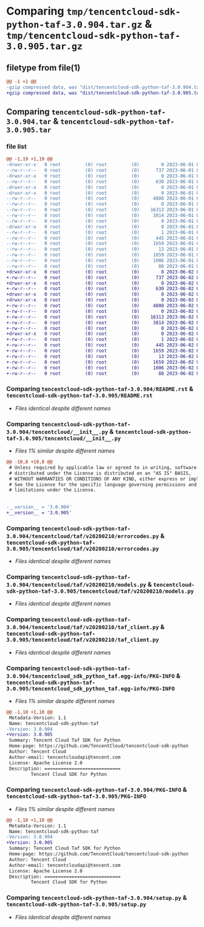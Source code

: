 # Comparing `tmp/tencentcloud-sdk-python-taf-3.0.904.tar.gz` & `tmp/tencentcloud-sdk-python-taf-3.0.905.tar.gz`

## filetype from file(1)

```diff
@@ -1 +1 @@
-gzip compressed data, was "dist/tencentcloud-sdk-python-taf-3.0.904.tar", last modified: Thu Jun  1 02:45:48 2023, max compression
+gzip compressed data, was "dist/tencentcloud-sdk-python-taf-3.0.905.tar", last modified: Fri Jun  2 00:38:41 2023, max compression
```

## Comparing `tencentcloud-sdk-python-taf-3.0.904.tar` & `tencentcloud-sdk-python-taf-3.0.905.tar`

### file list

```diff
@@ -1,19 +1,19 @@
-drwxr-xr-x   0 root         (0) root         (0)        0 2023-06-01 02:45:48.000000 tencentcloud-sdk-python-taf-3.0.904/
--rw-r--r--   0 root         (0) root         (0)      737 2023-06-01 02:45:48.000000 tencentcloud-sdk-python-taf-3.0.904/README.rst
-drwxr-xr-x   0 root         (0) root         (0)        0 2023-06-01 02:45:48.000000 tencentcloud-sdk-python-taf-3.0.904/tencentcloud/
--rw-r--r--   0 root         (0) root         (0)      630 2023-06-01 02:45:48.000000 tencentcloud-sdk-python-taf-3.0.904/tencentcloud/__init__.py
-drwxr-xr-x   0 root         (0) root         (0)        0 2023-06-01 02:45:48.000000 tencentcloud-sdk-python-taf-3.0.904/tencentcloud/taf/
-drwxr-xr-x   0 root         (0) root         (0)        0 2023-06-01 02:45:48.000000 tencentcloud-sdk-python-taf-3.0.904/tencentcloud/taf/v20200210/
--rw-r--r--   0 root         (0) root         (0)     4808 2023-06-01 02:45:48.000000 tencentcloud-sdk-python-taf-3.0.904/tencentcloud/taf/v20200210/errorcodes.py
--rw-r--r--   0 root         (0) root         (0)        0 2023-06-01 02:45:48.000000 tencentcloud-sdk-python-taf-3.0.904/tencentcloud/taf/v20200210/__init__.py
--rw-r--r--   0 root         (0) root         (0)    16313 2023-06-01 02:45:48.000000 tencentcloud-sdk-python-taf-3.0.904/tencentcloud/taf/v20200210/models.py
--rw-r--r--   0 root         (0) root         (0)     3814 2023-06-01 02:45:48.000000 tencentcloud-sdk-python-taf-3.0.904/tencentcloud/taf/v20200210/taf_client.py
--rw-r--r--   0 root         (0) root         (0)        0 2023-06-01 02:45:48.000000 tencentcloud-sdk-python-taf-3.0.904/tencentcloud/taf/__init__.py
-drwxr-xr-x   0 root         (0) root         (0)        0 2023-06-01 02:45:48.000000 tencentcloud-sdk-python-taf-3.0.904/tencentcloud_sdk_python_taf.egg-info/
--rw-r--r--   0 root         (0) root         (0)        1 2023-06-01 02:45:48.000000 tencentcloud-sdk-python-taf-3.0.904/tencentcloud_sdk_python_taf.egg-info/dependency_links.txt
--rw-r--r--   0 root         (0) root         (0)      445 2023-06-01 02:45:48.000000 tencentcloud-sdk-python-taf-3.0.904/tencentcloud_sdk_python_taf.egg-info/SOURCES.txt
--rw-r--r--   0 root         (0) root         (0)     1659 2023-06-01 02:45:48.000000 tencentcloud-sdk-python-taf-3.0.904/tencentcloud_sdk_python_taf.egg-info/PKG-INFO
--rw-r--r--   0 root         (0) root         (0)       13 2023-06-01 02:45:48.000000 tencentcloud-sdk-python-taf-3.0.904/tencentcloud_sdk_python_taf.egg-info/top_level.txt
--rw-r--r--   0 root         (0) root         (0)     1659 2023-06-01 02:45:48.000000 tencentcloud-sdk-python-taf-3.0.904/PKG-INFO
--rw-r--r--   0 root         (0) root         (0)     1006 2023-06-01 02:45:48.000000 tencentcloud-sdk-python-taf-3.0.904/setup.py
--rw-r--r--   0 root         (0) root         (0)       88 2023-06-01 02:45:48.000000 tencentcloud-sdk-python-taf-3.0.904/setup.cfg
+drwxr-xr-x   0 root         (0) root         (0)        0 2023-06-02 00:38:41.000000 tencentcloud-sdk-python-taf-3.0.905/
+-rw-r--r--   0 root         (0) root         (0)      737 2023-06-02 00:38:41.000000 tencentcloud-sdk-python-taf-3.0.905/README.rst
+drwxr-xr-x   0 root         (0) root         (0)        0 2023-06-02 00:38:41.000000 tencentcloud-sdk-python-taf-3.0.905/tencentcloud/
+-rw-r--r--   0 root         (0) root         (0)      630 2023-06-02 00:38:41.000000 tencentcloud-sdk-python-taf-3.0.905/tencentcloud/__init__.py
+drwxr-xr-x   0 root         (0) root         (0)        0 2023-06-02 00:38:41.000000 tencentcloud-sdk-python-taf-3.0.905/tencentcloud/taf/
+drwxr-xr-x   0 root         (0) root         (0)        0 2023-06-02 00:38:41.000000 tencentcloud-sdk-python-taf-3.0.905/tencentcloud/taf/v20200210/
+-rw-r--r--   0 root         (0) root         (0)     4808 2023-06-02 00:38:41.000000 tencentcloud-sdk-python-taf-3.0.905/tencentcloud/taf/v20200210/errorcodes.py
+-rw-r--r--   0 root         (0) root         (0)        0 2023-06-02 00:38:41.000000 tencentcloud-sdk-python-taf-3.0.905/tencentcloud/taf/v20200210/__init__.py
+-rw-r--r--   0 root         (0) root         (0)    16313 2023-06-02 00:38:41.000000 tencentcloud-sdk-python-taf-3.0.905/tencentcloud/taf/v20200210/models.py
+-rw-r--r--   0 root         (0) root         (0)     3814 2023-06-02 00:38:41.000000 tencentcloud-sdk-python-taf-3.0.905/tencentcloud/taf/v20200210/taf_client.py
+-rw-r--r--   0 root         (0) root         (0)        0 2023-06-02 00:38:41.000000 tencentcloud-sdk-python-taf-3.0.905/tencentcloud/taf/__init__.py
+drwxr-xr-x   0 root         (0) root         (0)        0 2023-06-02 00:38:41.000000 tencentcloud-sdk-python-taf-3.0.905/tencentcloud_sdk_python_taf.egg-info/
+-rw-r--r--   0 root         (0) root         (0)        1 2023-06-02 00:38:41.000000 tencentcloud-sdk-python-taf-3.0.905/tencentcloud_sdk_python_taf.egg-info/dependency_links.txt
+-rw-r--r--   0 root         (0) root         (0)      445 2023-06-02 00:38:41.000000 tencentcloud-sdk-python-taf-3.0.905/tencentcloud_sdk_python_taf.egg-info/SOURCES.txt
+-rw-r--r--   0 root         (0) root         (0)     1659 2023-06-02 00:38:41.000000 tencentcloud-sdk-python-taf-3.0.905/tencentcloud_sdk_python_taf.egg-info/PKG-INFO
+-rw-r--r--   0 root         (0) root         (0)       13 2023-06-02 00:38:41.000000 tencentcloud-sdk-python-taf-3.0.905/tencentcloud_sdk_python_taf.egg-info/top_level.txt
+-rw-r--r--   0 root         (0) root         (0)     1659 2023-06-02 00:38:41.000000 tencentcloud-sdk-python-taf-3.0.905/PKG-INFO
+-rw-r--r--   0 root         (0) root         (0)     1006 2023-06-02 00:38:41.000000 tencentcloud-sdk-python-taf-3.0.905/setup.py
+-rw-r--r--   0 root         (0) root         (0)       88 2023-06-02 00:38:41.000000 tencentcloud-sdk-python-taf-3.0.905/setup.cfg
```

### Comparing `tencentcloud-sdk-python-taf-3.0.904/README.rst` & `tencentcloud-sdk-python-taf-3.0.905/README.rst`

 * *Files identical despite different names*

### Comparing `tencentcloud-sdk-python-taf-3.0.904/tencentcloud/__init__.py` & `tencentcloud-sdk-python-taf-3.0.905/tencentcloud/__init__.py`

 * *Files 1% similar despite different names*

```diff
@@ -10,8 +10,8 @@
 # Unless required by applicable law or agreed to in writing, software
 # distributed under the License is distributed on an "AS IS" BASIS,
 # WITHOUT WARRANTIES OR CONDITIONS OF ANY KIND, either express or implied.
 # See the License for the specific language governing permissions and
 # limitations under the License.
 
 
-__version__ = '3.0.904'
+__version__ = '3.0.905'
```

### Comparing `tencentcloud-sdk-python-taf-3.0.904/tencentcloud/taf/v20200210/errorcodes.py` & `tencentcloud-sdk-python-taf-3.0.905/tencentcloud/taf/v20200210/errorcodes.py`

 * *Files identical despite different names*

### Comparing `tencentcloud-sdk-python-taf-3.0.904/tencentcloud/taf/v20200210/models.py` & `tencentcloud-sdk-python-taf-3.0.905/tencentcloud/taf/v20200210/models.py`

 * *Files identical despite different names*

### Comparing `tencentcloud-sdk-python-taf-3.0.904/tencentcloud/taf/v20200210/taf_client.py` & `tencentcloud-sdk-python-taf-3.0.905/tencentcloud/taf/v20200210/taf_client.py`

 * *Files identical despite different names*

### Comparing `tencentcloud-sdk-python-taf-3.0.904/tencentcloud_sdk_python_taf.egg-info/PKG-INFO` & `tencentcloud-sdk-python-taf-3.0.905/tencentcloud_sdk_python_taf.egg-info/PKG-INFO`

 * *Files 1% similar despite different names*

```diff
@@ -1,10 +1,10 @@
 Metadata-Version: 1.1
 Name: tencentcloud-sdk-python-taf
-Version: 3.0.904
+Version: 3.0.905
 Summary: Tencent Cloud Taf SDK for Python
 Home-page: https://github.com/TencentCloud/tencentcloud-sdk-python
 Author: Tencent Cloud
 Author-email: tencentcloudapi@tencent.com
 License: Apache License 2.0
 Description: ============================
         Tencent Cloud SDK for Python
```

### Comparing `tencentcloud-sdk-python-taf-3.0.904/PKG-INFO` & `tencentcloud-sdk-python-taf-3.0.905/PKG-INFO`

 * *Files 1% similar despite different names*

```diff
@@ -1,10 +1,10 @@
 Metadata-Version: 1.1
 Name: tencentcloud-sdk-python-taf
-Version: 3.0.904
+Version: 3.0.905
 Summary: Tencent Cloud Taf SDK for Python
 Home-page: https://github.com/TencentCloud/tencentcloud-sdk-python
 Author: Tencent Cloud
 Author-email: tencentcloudapi@tencent.com
 License: Apache License 2.0
 Description: ============================
         Tencent Cloud SDK for Python
```

### Comparing `tencentcloud-sdk-python-taf-3.0.904/setup.py` & `tencentcloud-sdk-python-taf-3.0.905/setup.py`

 * *Files identical despite different names*

